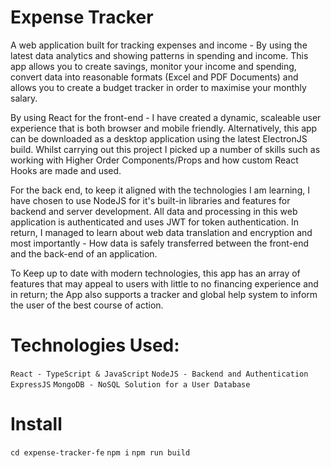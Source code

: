 # Expense Tracker

A web application built for tracking expenses and income - By using the latest data analytics and showing patterns in spending and income. This app allows you to create savings,
monitor your income and spending, convert data into reasonable formats (Excel and PDF Documents) and allows you to create a budget tracker in order to maximise your monthly salary.

By using React for the front-end - I have created a dynamic, scaleable user experience that is both browser and mobile friendly. Alternatively, this app can be downloaded as a desktop
application using the latest ElectronJS build. Whilst carrying out this project I picked up a number of skills such as working with Higher Order Components/Props and how custom React
Hooks are made and used.

For the back end, to keep it aligned with the technologies I am learning, I have chosen to use NodeJS for it's built-in libraries and features for backend and server development. All data
and processing in this web application is authenticated and uses JWT for token authentication. In return, I managed to learn about web data translation and encryption and most importantly -
How data is safely transferred between the front-end and the back-end of an application.

To Keep up to date with modern technologies, this app has an array of features that may appeal to users with little to no financing experience and in return; the App also supports a tracker
and global help system to inform the user of the best course of action.

# Technologies Used:
` React - TypeScript & JavaScript `
` NodeJS - Backend and Authentication `
` ExpressJS `
` MongoDB - NoSQL Solution for a User Database ` 

# Install

`cd expense-tracker-fe`
`npm i`
`npm run build`

